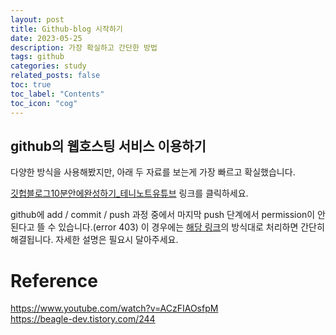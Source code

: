 ```yaml
---
layout: post
title: Github-blog 시작하기
date: 2023-05-25
description: 가장 확실하고 간단한 방법
tags: github
categories: study
related_posts: false
toc: true
toc_label: "Contents"
toc_icon: "cog"
---
```


## github의 웹호스팅 서비스 이용하기

다양한 방식을 사용해봤지만, 아래 두 자료를 보는게 가장 빠르고 확실했습니다.

[깃헙블로그10분안에완성하기_테니노트유튜브](https://www.youtube.com/watch?v=ACzFIAOsfpM) 링크를 클릭하세요.

github에 add / commit / push 과정 중에서 마지막 push 단계에서 permission이 안된다고 뜰 수 있습니다.(error 403) 이 경우에는 [해당 링크](https://beagle-dev.tistory.com/244)의 방식대로 처리하면 간단히 해결됩니다. 자세한 설명은 필요시 달아주세요.

# Reference
https://www.youtube.com/watch?v=ACzFIAOsfpM<br>
https://beagle-dev.tistory.com/244<br>